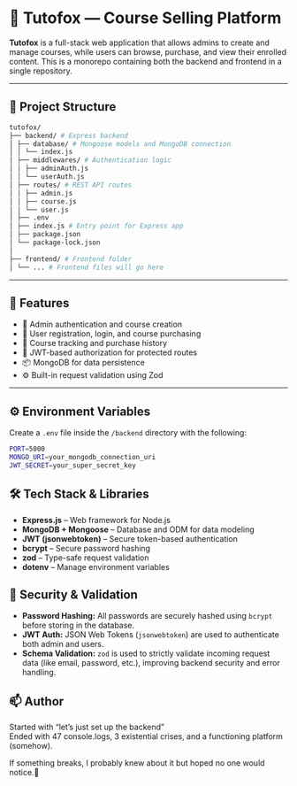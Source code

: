 # 🦊 Tutofox — Course Selling Platform

**Tutofox** is a full-stack web application that allows admins to create and manage courses, while users can browse, purchase, and view their enrolled content. This is a monorepo containing both the backend and frontend in a single repository.

---

## 📁 Project Structure

```bash
tutofox/
├── backend/ # Express backend
│ ├── database/ # Mongoose models and MongoDB connection
│ │ └── index.js 
│ ├── middlewares/ # Authentication logic
│ │ ├── adminAuth.js 
│ │ └── userAuth.js 
│ ├── routes/ # REST API routes
│ │ ├── admin.js 
│ │ ├── course.js 
│ │ └── user.js 
│ ├── .env 
│ ├── index.js # Entry point for Express app
│ ├── package.json 
│ └── package-lock.json 
│
├── frontend/ # Frontend folder
│ └── ... # Frontend files will go here
```


---

## 🚀 Features

- 🔐 Admin authentication and course creation
- 👤 User registration, login, and course purchasing
- 🧾 Course tracking and purchase history
- 🔑 JWT-based authorization for protected routes
- 📦 MongoDB for data persistence
- ⚙️ Built-in request validation using Zod

---

## ⚙️ Environment Variables

Create a `.env` file inside the `/backend` directory with the following:

```bash
PORT=5000
MONGO_URI=your_mongodb_connection_uri
JWT_SECRET=your_super_secret_key
```

## 🛠️ Tech Stack & Libraries

- **Express.js** – Web framework for Node.js
- **MongoDB + Mongoose** – Database and ODM for data modeling
- **JWT (jsonwebtoken)** – Secure token-based authentication
- **bcrypt** – Secure password hashing
- **zod** – Type-safe request validation
- **dotenv** – Manage environment variables

## 🔐 Security & Validation

- **Password Hashing:** All passwords are securely hashed using `bcrypt` before storing in the database.
- **JWT Auth:** JSON Web Tokens (`jsonwebtoken`) are used to authenticate both admin and users.
- **Schema Validation:** `zod` is used to strictly validate incoming request data (like email, password, etc.), improving backend security and error handling.

## 📫 Author

Started with “let’s just set up the backend”  
Ended with 47 console.logs, 3 existential crises, and a functioning platform (somehow).

If something breaks, I probably knew about it but hoped no one would notice.🐐